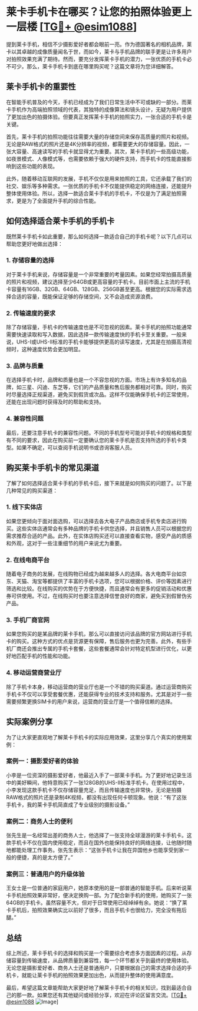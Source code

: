 # 莱卡手机卡在哪买？让您的拍照体验更上一层楼 [[TG💪+ @esim1088](https://t.me/s/esim1088)]

提到莱卡手机，相信不少摄影爱好者都会眼前一亮。作为德国著名的相机品牌，莱卡以其卓越的成像质量闻名于世，而如今，莱卡与手机品牌的联手更是让许多用户对拍照效果充满了期待。然而，要充分发挥莱卡手机的潜力，一张优质的手机卡必不可少。那么，莱卡手机卡到底在哪里购买呢？这篇文章将为您详细解答。

## 莱卡手机卡的重要性

在智能手机普及的今天，手机已经成为了我们日常生活中不可或缺的一部分。而莱卡手机作为高端拍照领域的代表，其独特的成像算法和镜头设计，无疑为用户提供了更加出色的拍摄体验。但要真正发挥莱卡手机的拍照实力，一张合适的手机卡是关键。

首先，莱卡手机的拍照功能往往需要大量的存储空间来保存高质量的照片和视频。无论是RAW格式的照片还是4K分辨率的视频，都需要更大的存储容量。因此，一张大容量、高速读写的手机卡就显得尤为重要。其次，莱卡手机的一些高级功能，如夜景模式、人像模式等，也需要依赖于强大的硬件支持，而手机卡的性能直接影响到这些功能的表现。

此外，随着移动互联网的发展，手机不仅仅是用来拍照的工具，它还承载了我们的社交、娱乐等多种需求。一张优质的手机卡不仅能提供稳定的网络连接，还能提升整体使用体验。所以，选择一款适合莱卡手机的手机卡，不仅是为了满足拍照需求，更是为了全面提升手机的综合性能。

## 如何选择适合莱卡手机的手机卡

既然莱卡手机卡如此重要，那么如何选择一款适合自己的手机卡呢？以下几点可以帮助您更好地做出选择：

### 1. 存储容量的选择

对于莱卡手机来说，存储容量是一个非常重要的考量因素。如果您经常拍摄高质量的照片和视频，建议选择至少64GB或更高容量的手机卡。目前市面上主流的手机卡容量有16GB、32GB、64GB、128GB、256GB甚至更高。根据您的实际需求选择合适的容量，既能保证足够的存储空间，又不会造成资源浪费。

### 2. 传输速度的要求

除了存储容量，手机卡的传输速度也是不可忽视的因素。莱卡手机的拍照功能通常需要快速读取和写入数据，因此选择一款传输速度快的手机卡至关重要。一般来说，UHS-I或UHS-II标准的手机卡能够提供更高的读写速度，尤其是在拍摄高清视频时，这种速度优势会更加明显。

### 3. 品牌与质量

在选择手机卡时，品牌和质量也是一个不容忽视的方面。市场上有许多知名的品牌，如三星、闪迪、东芝等，它们的产品质量和售后服务都相对可靠。同时，购买时尽量选择正规渠道，避免买到假货或次品。这样不仅能确保手机卡的正常使用，还能在出现问题时获得及时的帮助和支持。

### 4. 兼容性问题

最后，还要注意手机卡的兼容性问题。不同的手机型号可能对手机卡的规格和类型有不同的要求，因此在购买前一定要确认您的莱卡手机是否支持所选的手机卡类型。如果不确定，可以查阅手机说明书或咨询客服人员。

## 购买莱卡手机卡的常见渠道

了解了如何选择适合莱卡手机的手机卡后，接下来就是如何购买的问题了。以下是几种常见的购买渠道：

### 1. 线下实体店

如果您更倾向于面对面选购，可以选择去各大电子产品商店或手机专卖店进行购买。这些实体店通常会有多种品牌的手机卡供您选择，并且销售人员可以根据您的需求推荐合适的产品。此外，在实体店购买还可以直接查看实物，感受产品的质感和外观，这对于一些注重细节的用户来说尤为重要。

### 2. 在线电商平台

随着电子商务的发展，在线购物已经成为越来越多人的选择。各大电商平台如京东、天猫、淘宝等都提供了丰富的手机卡选项，您可以根据价格、评价等因素进行筛选和比较。在线购买的优势在于方便快捷，而且通常会有更多的促销活动和优惠券可供使用。不过，在线购买时也要注意选择信誉良好的商家，避免买到假冒伪劣产品。

### 3. 手机厂商官网

如果您购买的是某品牌的莱卡手机，那么可以直接访问该品牌的官方网站进行手机卡的购买。这种方式的优点是货源更有保障，售后服务也更为完善。此外，有些手机厂商还会推出专属的手机卡套餐，这些套餐通常会针对特定机型进行优化，以更好地匹配手机的性能和功能。

### 4. 移动运营商营业厅

除了手机卡本身，移动运营商的营业厅也是一个不错的购买渠道。通过运营商购买手机卡不仅可以享受套餐优惠，还能获得专业的技术支持和服务。尤其是对于一些需要频繁更换SIM卡的用户来说，运营商的营业厅是一个值得信赖的选择。

## 实际案例分享

为了让大家更直观地了解莱卡手机卡的实际应用效果，这里分享几个真实的使用案例：

### 案例一：摄影爱好者的体验

小李是一位资深的摄影爱好者，他最近入手了一部莱卡手机。为了更好地记录生活中的美好瞬间，他特意购买了一张128GB的UHS-II标准手机卡。在使用过程中，小李发现这款手机卡不仅存储容量充足，而且传输速度也非常快，无论是拍摄RAW格式的照片还是录制4K视频，都没有出现任何卡顿现象。他说：“有了这张手机卡，我的莱卡手机简直成了专业级别的摄影设备。”

### 案例二：商务人士的便利

张先生是一名经常出差的商务人士，他选择了一张支持全球漫游的莱卡手机卡。这款手机卡不仅在国内使用稳定，而且在国外也能保持良好的网络连接，让他随时随地都能处理工作事务。张先生表示：“这张手机卡让我在异国他乡也能享受到家一般的便捷，真的是太方便了。”

### 案例三：普通用户的升级体验

王女士是一位普通的家庭用户，她原本使用的是一部普通的智能手机。后来听说莱卡手机拍照效果非常好，便决定换购一部。为了配合新手机的使用，她购买了一张64GB的手机卡。虽然容量不大，但对于日常使用已经绰绰有余。她说：“换了莱卡手机后，拍照效果确实比以前好了很多，而且手机卡也很给力，完全没有拖后腿。”

## 总结

综上所述，莱卡手机卡的选择和购买是一个需要综合考虑多方面因素的过程。从存储容量到传输速度，从品牌质量到兼容性，每一个环节都关乎到最终的使用体验。无论您是摄影爱好者、商务人士还是普通用户，只要根据自己的需求选择合适的手机卡，就能让莱卡手机的拍照效果更加出色，从而提升整体的使用满意度。

最后，希望这篇文章能帮助大家更好地了解莱卡手机卡的相关知识，找到最适合自己的那一款。如果您还有其他疑问或经验分享，欢迎在评论区留言交流。[[TG💪+ @esim1088](https://t.me/s/esim1088) ![Image](https://i.postimg.cc/4NQfJmqS/Snipaste-2025-05-13-00-14-12.png)]